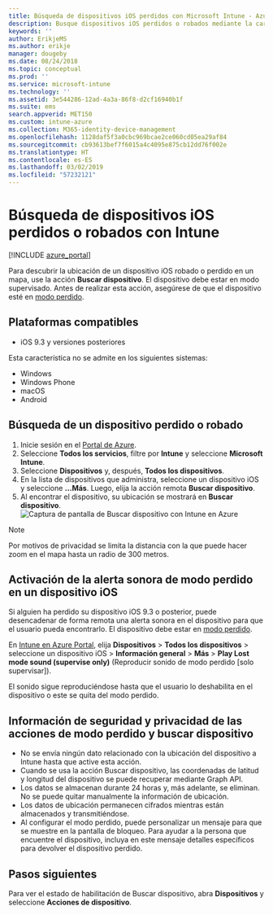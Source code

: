 ```yaml
---
title: Búsqueda de dispositivos iOS perdidos con Microsoft Intune - Azure | Microsoft Docs
description: Busque dispositivos iOS perdidos o robados mediante la característica de búsqueda de dispositivos de Microsoft Intune. Puede obtener detalles sobre la información de privacidad y seguridad usando la acción de búsqueda de dispositivos.
keywords: ''
author: ErikjeMS
ms.author: erikje
manager: dougeby
ms.date: 08/24/2018
ms.topic: conceptual
ms.prod: ''
ms.service: microsoft-intune
ms.technology: ''
ms.assetid: 3e544286-12ad-4a3a-86f8-d2cf16940b1f
ms.suite: ems
search.appverid: MET150
ms.custom: intune-azure
ms.collection: M365-identity-device-management
ms.openlocfilehash: 1128daf5f3a0cbc969bcae2ce060cd05ea29af84
ms.sourcegitcommit: cb93613bef7f6015a4c4095e875cb12dd76f002e
ms.translationtype: HT
ms.contentlocale: es-ES
ms.lasthandoff: 03/02/2019
ms.locfileid: "57232121"
---
```

# <a name="locate-lost-or-stolen-ios-devices-with-intune"></a>Búsqueda de dispositivos iOS perdidos o robados con Intune

[!INCLUDE [azure_portal](./includes/azure_portal.md)]

Para descubrir la ubicación de un dispositivo iOS robado o perdido en un mapa, use la acción **Buscar dispositivo**. El dispositivo debe estar en modo supervisado. Antes de realizar esta acción, asegúrese de que el dispositivo esté en [modo perdido](device-lost-mode.md).

## <a name="supported-platforms"></a>Plataformas compatibles

- iOS 9.3 y versiones posteriores

Esta característica no se admite en los siguientes sistemas: 
- Windows
- Windows Phone
- macOS
- Android

## <a name="locate-a-lost-or-stolen-device"></a>Búsqueda de un dispositivo perdido o robado

1. Inicie sesión en el [Portal de Azure](https://portal.azure.com).
2. Seleccione **Todos los servicios**, filtre por **Intune** y seleccione **Microsoft Intune**.
3. Seleccione **Dispositivos** y, después, **Todos los dispositivos**.
4. En la lista de dispositivos que administra, seleccione un dispositivo iOS y seleccione **...Más**. Luego, elija la acción remota **Buscar dispositivo**.
5. Al encontrar el dispositivo, su ubicación se mostrará en **Buscar dispositivo**.
    ![Captura de pantalla de Buscar dispositivo con Intune en Azure](./media/locate-device.png)

>[!NOTE]
>Por motivos de privacidad se limita la distancia con la que puede hacer zoom en el mapa hasta un radio de 300 metros.

## <a name="activate-lost-mode-sound-alert-on-an-ios-device"></a>Activación de la alerta sonora de modo perdido en un dispositivo iOS

Si alguien ha perdido su dispositivo iOS 9.3 o posterior, puede desencadenar de forma remota una alerta sonora en el dispositivo para que el usuario pueda encontrarlo. El dispositivo debe estar en [modo perdido](device-lost-mode.md).

En [Intune en Azure Portal](https://aka.ms/intuneportal), elija **Dispositivos** > **Todos los dispositivos** > seleccione un dispositivo iOS > **Información general** > **Más** > **Play Lost mode sound (supervise only)** (Reproducir sonido de modo perdido [solo supervisar]).

El sonido sigue reproduciéndose hasta que el usuario lo deshabilita en el dispositivo o este se quita del modo perdido.


## <a name="security-and-privacy-information-for-lost-mode-and-locate-device-actions"></a>Información de seguridad y privacidad de las acciones de modo perdido y buscar dispositivo
- No se envía ningún dato relacionado con la ubicación del dispositivo a Intune hasta que active esta acción.
- Cuando se usa la acción Buscar dispositivo, las coordenadas de latitud y longitud del dispositivo se puede recuperar mediante Graph API.
- Los datos se almacenan durante 24 horas y, más adelante, se eliminan. No se puede quitar manualmente la información de ubicación.
- Los datos de ubicación permanecen cifrados mientras están almacenados y transmitiéndose.
- Al configurar el modo perdido, puede personalizar un mensaje para que se muestre en la pantalla de bloqueo. Para ayudar a la persona que encuentre el dispositivo, incluya en este mensaje detalles específicos para devolver el dispositivo perdido.

## <a name="next-steps"></a>Pasos siguientes

Para ver el estado de habilitación de Buscar dispositivo, abra **Dispositivos** y seleccione **Acciones de dispositivo**.
